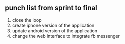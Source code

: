 ## punch list from sprint to final
1) close the loop
2) create iphone version of the application
3) update android version of the application
4) change the web interface to integrate fb messenger
